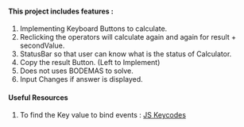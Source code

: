 #### This project includes features :
1.  Implementing Keyboard Buttons to calculate.
2.  Reclicking the operators will calculate again and again for result + secondValue.
3.  StatusBar so that user can know what is the status of Calculator.
4.  Copy the result Button. (Left to Implement)
5.  Does not uses BODEMAS to solve.
6.  Input Changes if answer is displayed.

#### Useful Resources
1. To find the Key value to bind events : [JS Keycodes](https://css-tricks.com/snippets/javascript/javascript-keycodes/)
